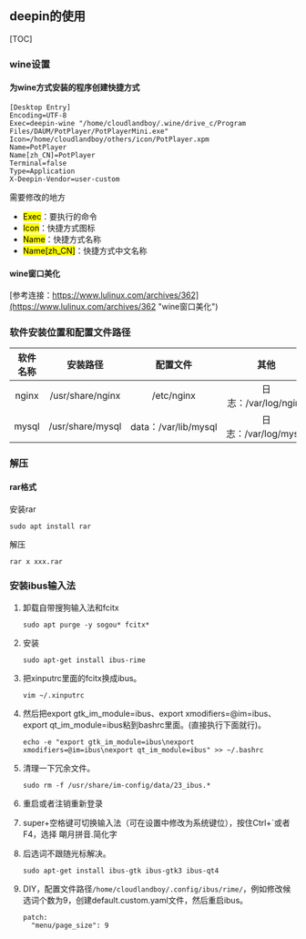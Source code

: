 ## deepin的使用

[TOC]

### wine设置

#### 为wine方式安装的程序创建快捷方式

```properties
[Desktop Entry]
Encoding=UTF-8
Exec=deepin-wine "/home/cloudlandboy/.wine/drive_c/Program Files/DAUM/PotPlayer/PotPlayerMini.exe"
Icon=/home/cloudlandboy/others/icon/PotPlayer.xpm
Name=PotPlayer
Name[zh_CN]=PotPlayer
Terminal=false
Type=Application
X-Deepin-Vendor=user-custom

```
需要修改的地方  
- <mark>Exec</mark>：要执行的命令
- <mark>Icon</mark>：快捷方式图标
- <mark>Name</mark>：快捷方式名称
- <mark>Name[zh_CN]</mark>：快捷方式中文名称

#### wine窗口美化

[参考连接：https://www.lulinux.com/archives/362](https://www.lulinux.com/archives/362 "wine窗口美化")

### 软件安装位置和配置文件路径

| 软件名称 |     安装路径     |       配置文件       |         其他         |
| :------: | :--------------: | :------------------: | :------------------: |
|  nginx   | /usr/share/nginx |      /etc/nginx      | 日志：/var/log/nginx |
|  mysql   | /usr/share/mysql | data：/var/lib/mysql | 日志：/var/log/mysql |

### 解压

#### rar格式

安装rar

```shell
sudo apt install rar
```

解压

```shell
rar x xxx.rar
```

### 安装ibus输入法

1. 卸载自带搜狗输入法和fcitx

   ```shell
   sudo apt purge -y sogou* fcitx*
   ```

2. 安装

   ```shell
   sudo apt-get install ibus-rime
   ```

3. 把xinputrc里面的fcitx换成ibus。

   ```shell
   vim ~/.xinputrc
   ```

4. 然后把export gtk_im_module=ibus、export xmodifiers=@im=ibus、export qt_im_module=ibus粘到bashrc里面。(直接执行下面就行)。

   ```shell
   echo -e "export gtk_im_module=ibus\nexport xmodifiers=@im=ibus\nexport qt_im_module=ibus" >> ~/.bashrc
   ```

5. 清理一下冗余文件。

   ```shell
   sudo rm -f /usr/share/im-config/data/23_ibus.*
   ```

6. 重启或者注销重新登录

7. super+空格键可切换输入法（可在设置中修改为系统键位），按住Ctrl+`或者F4，选择 朙月拼音.简化字

8. 后选词不跟随光标解决。

   ```shell
   sudo apt-get install ibus-gtk ibus-gtk3 ibus-qt4
   ```

9. DIY，配置文件路径`/home/cloudlandboy/.config/ibus/rime/`，例如修改候选词个数为9，创建default.custom.yaml文件，然后重启ibus。

   ```shell
   patch:
     "menu/page_size": 9
   ```


